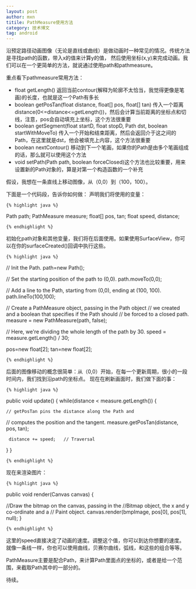 ```yaml
---
layout: post
author: mxn
titile: PathMeasure使用方法
category: 技术博文
tag: android
---
```


沿预定路径动画图像（无论是直线或曲线）是做动画时一种常见的情况。传统方法是寻找path的函数，带入x的值来计算y的值，
然后使用坐标(x,y)来完成动画。我们可以在一个更简单的方法，就说通过使用path和pathmeasure。

重点看下pathmeasure常用方法：

* float getLength() 返回当前contour(解释为轮廓不太恰当，我觉得更像是笔画)的长度，也就是这一个Path有多长
* boolean getPosTan(float distance, float[] pos, float[] tan) 传入一个距离distance(0<=distance<=getLength())，然后会计算当前距离的坐标点和切线，注意，pos会自动填充上坐标，这个方法很重要
* boolean getSegment(float startD, float stopD, Path dst, boolean startWithMoveTo) 传入一个开始和结束距离，然后会返回介于这之间的Path，在这里就是dst，他会被填充上内容，这个方法很重要
* boolean nextContour() 移动到下一个笔画，如果你的Path是由多个笔画组成的话，那么就可以使用这个方法
* void setPath(Path path, boolean forceClosed)这个方法也比较重要，用来设置新的Path对象的，算是对第一个构造函数的一个补充

假设，我想在一条直线上移动图像，从（0,0）到（100，100）。

下面是一个代码段，告诉你如何做：
声明我们将使用的变量：

    {% highlight java %}

Path path;
PathMeasure measure;
float[] pos, tan;
float speed, distance;

    {% endhighlight %}

初始化path对象和其他变量，我们将在后面使用。如果使用SurfaceView，你可以在你的surfaceCreated()回调中执行这些。

<!-- more -->

    {% highlight java %}

// Init the Path.
 path=new Path();

// Set the starting position of the path to (0,0).
 path.moveTo(0,0);

// Add a line to the Path, starting from (0,0), ending at (100, 100).
 path.lineTo(100,100);

// Create a PathMeasure object, passing in the Path object
 // we created and a boolean that specifies if the Path should
 // be forced to a closed path.
 measure = new PathMeasure(path, false);

// Here, we're dividing the whole length of the path by 30.
 speed = measure.getLength() / 30;


pos=new float[2];
tan=new float[2];

    {% endhighlight %}

后面的图像移动的概念很简单：从（0,0）开始，在每一个更新周期，很小的一段时间内，我们找到沿path的坐标点。
现在在刷新画面时，我们做下面的事：

    {% highlight java %}

public void update()
 {
 while(distance < measure.getLength())
 {

    // getPosTan pins the distance along the Path and
 // computes the position and the tangent.
 measure.getPosTan(distance, pos, tan);

     distance += speed;   // Traversal
 }
 }

    {% endhighlight %}

现在来渲染图片：

    {% highlight java %}
public void render(Canvas canvas)
{

   //Draw the bitmap on the canvas, passing in the
//Bitmap object, the x and y co-ordinate and a
// Paint object.
canvas.render(bmpImage, pos[0], pos[1], null);
}

    {% endhighlight %}

这里的speed直接决定了动画的速度。调整这个值，你可以到达你想要的速度。
就像一条线一样，你也可以使用曲线，贝赛尔曲线，弧线，和这些的组合等等。


PathMeasure主要是配合Path，来计算Path里面点的坐标的，或者是给一个范围，来截取Path其中的一部分的。

待续。




